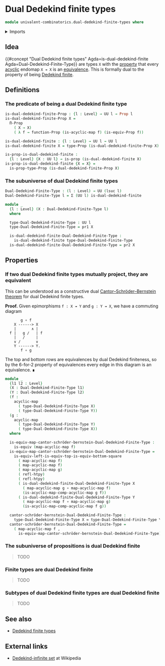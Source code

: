 # Dual Dedekind finite types

```agda
module univalent-combinatorics.dual-dedekind-finite-types where
```

<details><summary>Imports</summary>

```agda
open import foundation.dependent-pair-types
open import foundation.embeddings
open import foundation.equivalences
open import foundation.function-types
open import foundation.functoriality-propositional-truncation
open import foundation.homotopies
open import foundation.identity-types
open import foundation.injective-maps
open import foundation.propositional-truncations
open import foundation.propositions
open import foundation.sets
open import foundation.split-surjective-maps
open import foundation.surjective-maps
open import foundation.universe-levels

open import synthetic-homotopy-theory.acyclic-maps
```

</details>

## Idea

{{#concept "Dual Dedekind finite types"  Agda=is-dual-dedekind-finite Agda=Dual-Dedekind-Finite-Type}}
are types `X` with the [property](foundation-core.propositions.md) that every
[acyclic](synthetic-homotopy-theory.acyclic-maps.md) endomap `X ↠ X` is an
[equivalence](foundation-core.equivalences.md). This is formally dual to the
property of being
[Dedekind finite](univalent-combinatorics.dedekind-finite-types.md).

## Definitions

### The predicate of being a dual Dedekind finite type

```agda
is-dual-dedekind-finite-Prop : {l : Level} → UU l → Prop l
is-dual-dedekind-finite-Prop X =
  Π-Prop
    ( X → X)
    ( λ f → function-Prop (is-acyclic-map f) (is-equiv-Prop f))

is-dual-dedekind-finite : {l : Level} → UU l → UU l
is-dual-dedekind-finite X = type-Prop (is-dual-dedekind-finite-Prop X)

is-prop-is-dual-dedekind-finite :
  {l : Level} {X : UU l} → is-prop (is-dual-dedekind-finite X)
is-prop-is-dual-dedekind-finite {X = X} =
  is-prop-type-Prop (is-dual-dedekind-finite-Prop X)
```

### The subuniverse of dual Dedekind finite types

```agda
Dual-Dedekind-Finite-Type : (l : Level) → UU (lsuc l)
Dual-Dedekind-Finite-Type l = Σ (UU l) is-dual-dedekind-finite

module _
  {l : Level} (X : Dual-Dedekind-Finite-Type l)
  where

  type-Dual-Dedekind-Finite-Type : UU l
  type-Dual-Dedekind-Finite-Type = pr1 X

  is-dual-dedekind-finite-Dual-Dedekind-Finite-Type :
    is-dual-dedekind-finite type-Dual-Dedekind-Finite-Type
  is-dual-dedekind-finite-Dual-Dedekind-Finite-Type = pr2 X
```

## Properties

### If two dual Dedekind finite types mutually project, they are equivalent

This can be understood as a constructive dual
[Cantor–Schröder–Bernstein theorem](foundation.cantor-schroder-bernstein-escardo.md)
for dual Dedekind finite types.

**Proof.** Given epimorphisms `f : X ↠ Y` and `g : Y ↠ X`, we have a commuting
diagram

```text
       g ∘ f
    X ------> X
    |       ∧ |
  f |   g /   | f
    |   /     |
    ∨ /       ∨
    Y ------> Y.
       f ∘ g
```

The top and bottom rows are equivalences by dual Dedekind finiteness, so by the
6-for-2 property of equivalences every edge in this diagram is an equivalence. ∎

```agda
module _
  {l1 l2 : Level}
  (X : Dual-Dedekind-Finite-Type l1)
  (Y : Dual-Dedekind-Finite-Type l2)
  (f :
    acyclic-map
      ( type-Dual-Dedekind-Finite-Type X)
      ( type-Dual-Dedekind-Finite-Type Y))
  (g :
    acyclic-map
      ( type-Dual-Dedekind-Finite-Type Y)
      ( type-Dual-Dedekind-Finite-Type X))
  where

  is-equiv-map-cantor-schröder-bernstein-Dual-Dedekind-Finite-Type :
    is-equiv (map-acyclic-map f)
  is-equiv-map-cantor-schröder-bernstein-Dual-Dedekind-Finite-Type =
    is-equiv-left-is-equiv-top-is-equiv-bottom-square
      ( map-acyclic-map f)
      ( map-acyclic-map f)
      ( map-acyclic-map g)
      ( refl-htpy)
      ( refl-htpy)
      ( is-dual-dedekind-finite-Dual-Dedekind-Finite-Type X
        ( map-acyclic-map g ∘ map-acyclic-map f)
        (is-acyclic-map-comp-acyclic-map g f))
      ( is-dual-dedekind-finite-Dual-Dedekind-Finite-Type Y
        ( map-acyclic-map f ∘ map-acyclic-map g)
        (is-acyclic-map-comp-acyclic-map f g))

  cantor-schröder-bernstein-Dual-Dedekind-Finite-Type :
    type-Dual-Dedekind-Finite-Type X ≃ type-Dual-Dedekind-Finite-Type Y
  cantor-schröder-bernstein-Dual-Dedekind-Finite-Type =
    ( map-acyclic-map f ,
      is-equiv-map-cantor-schröder-bernstein-Dual-Dedekind-Finite-Type)
```

### The subuniverse of propositions is dual Dedekind finite

> TODO

### Finite types are dual Dedekind finite

> TODO

### Subtypes of dual Dedekind finite types are dual Dedekind finite

> TODO

## See also

- [Dedekind finite types](univalent-combinatorics.Dedekind-finite-types.md)

## External links

- [Dedekind-infinite set](https://en.wikipedia.org/wiki/Dedekind-infinite_set)
  at Wikipedia
